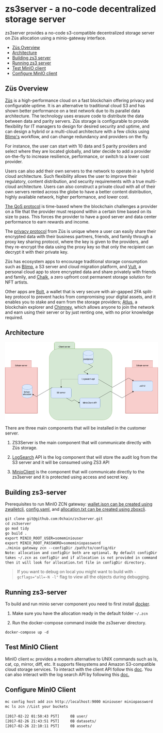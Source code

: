 # zs3server - a no-code decentralized storage server

zs3server provides a no-code s3-compatible decentralized storage server on Züs allocation using a minio-gateway interface.

  - [Züs Overview](#züs-overview)
  - [Architecture](#architecture)
  - [Building zs3 server](#building-zs3-server)
  - [Running zs3 server](#running-zs3-server)
  - [Test MinIO client](#testing-minIO-client)
  - [Configure MinIO client](#configure-minIO-client)
  
## Züs Overview
[Züs](https://zus.network/) is a high-performance cloud on a fast blockchain offering privacy and configurable uptime. It is an alternative to traditional cloud S3 and has shown better performance on a test network due to its parallel data architecture. The technology uses erasure code to distribute the data between data and parity servers. Züs storage is configurable to provide flexibility for IT managers to design for desired security and uptime, and can design a hybrid or a multi-cloud architecture with a few clicks using [Blimp's](https://blimp.software/) workflow, and can change redundancy and providers on the fly.

For instance, the user can start with 10 data and 5 parity providers and select where they are located globally, and later decide to add a provider on-the-fly to increase resilience, performance, or switch to a lower cost provider.

Users can also add their own servers to the network to operate in a hybrid cloud architecture. Such flexibility allows the user to improve their regulatory, content distribution, and security requirements with a true multi-cloud architecture. Users can also construct a private cloud with all of their own servers rented across the globe to have a better content distribution, highly available network, higher performance, and lower cost.

[The QoS protocol](https://medium.com/0chain/qos-protocol-weekly-debrief-april-12-2023-44524924381f) is time-based where the blockchain challenges a provider on a file that the provider must respond within a certain time based on its size to pass. This forces the provider to have a good server and data center performance to earn rewards and income.

The [privacy protocol](https://zus.network/build) from Züs is unique where a user can easily share their encrypted data with their business partners, friends, and family through a proxy key sharing protocol, where the key is given to the providers, and they re-encrypt the data using the proxy key so that only the recipient can decrypt it with their private key.

Züs has ecosystem apps to encourage traditional storage consumption such as [Blimp](https://blimp.software/), a S3 server and cloud migration platform, and [Vult](https://vult.network/), a personal cloud app to store encrypted data and share privately with friends and family, and [Chalk](https://chalk.software/), a zero upfront cost permanent storage solution for NFT artists.

Other apps are [Bolt](https://bolt.holdings/), a wallet that is very secure with air-gapped 2FA split-key protocol to prevent hacks from compromising your digital assets, and it enables you to stake and earn from the storage providers; [Atlus](https://atlus.cloud/), a blockchain explorer and [Chimney](https://demo.chimney.software/), which allows anyone to join the network and earn using their server or by just renting one, with no prior knowledge required.

## Architecture 

![Main-architecture](./assets/main-struture.png)

There are three main components that will be installed in the customer server. 

1. ZS3Server is the main component that will communicate directly with Züs storage.

2. [LogSearch](/logsearchapi/README.md) API is the log component that will store the audit log from the S3 server and it will be consumed using ZS3 API

3. [MinioClient](/client-api/README.md) is the component that will communicate directly to the zs3server and it is protected using access and secret key. 

## Building zs3-server
Prerequisites to run MinIO ZCN gateway: [wallet.json can be created using zwalletcli](https://github.com/0chain/zwalletcli#creating-and-restoring-wallets), [config.yaml](https://github.com/0chain/zboxcli/blob/staging/network/config.yaml), and [allocation.txt can be created using zboxcli](https://github.com/0chain/zboxcli/tree/staging#create-new-allocation).

```
git clone git@github.com:0chain/zs3server.git
cd zs3server
go mod tidy
go build .
export MINIO_ROOT_USER=someminiouser
export MINIO_ROOT_PASSWORD=someminiopassword
./minio gateway zcn --configDir /path/to/config/dir
Note: allocation and configDir both are optional. By default configDir takes ~/.zcn as configDir and if allocation is not provided in command then it will look for allocation.txt file in configDir directory.
```
> If you want to debug on local you might want to build with `-gcflags="all=-N -l"` flag to view all the objects during debugging.

## Running zs3-server 

To build and run minio server component you need to first install [docker](https://www.docker.com/products/docker-desktop/). 

1. Make sure you have the allocation ready in the default folder ``~/.zcn``

3. Run the docker-compose command inside the zs3server directory.

```
docker-compose up -d
```
## Test MinIO Client 

MinIO client `mc` provides a modern alternative to UNIX commands such as ls, cat, cp, mirror, diff, etc. It supports filesystems and Amazon S3-compatible cloud storage services. To interact with the client API follow this [doc](/client-api/README.md). You can also interact with the log search API by following this [doc.](/logsearchapi/README.md)

## Configure MinIO Client
```
mc config host add zcn http://localhost:9000 miniouser miniopassword
mc ls zcn //List your buckets

[2017-02-22 01:50:43 PST]     0B user/
[2017-02-26 21:43:51 PST]     0B datasets/
[2017-02-26 22:10:11 PST]     0B assets/
```
